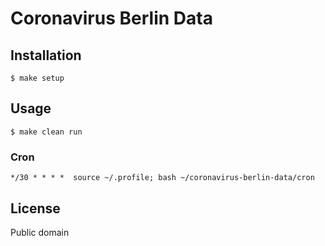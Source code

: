 # Coronavirus Berlin Data

## Installation

``` shell
$ make setup
```

## Usage

``` shell
$ make clean run
```

### Cron

```
*/30 * * * *  source ~/.profile; bash ~/coronavirus-berlin-data/cron
```

## License

Public domain
